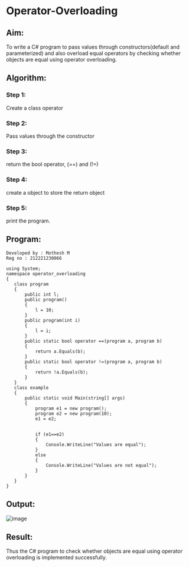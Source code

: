 # Operator-Overloading

## Aim:
 To write a C# program to pass values through constructors(default and parameterized) and also overload equal operators by checking whether objects are equal using operator overloading. 
 
 ## Algorithm:
 ### Step 1:
Create a class operator

### Step 2:
Pass values through the constructor

### Step 3:
return the bool operator, (==) and (!=)

### Step 4:
create a object to store the return object

### Step 5:
print the program.
 

 ## Program:
 ```
Developed by : Mothesh M
Reg no : 212221230066
```
 ```
using System;
namespace operator_overloading
{
    class program
    {
        public int l;
        public program()
        {
            l = 10;
        }
        public program(int i)
        {
            l = i;
        }
        public static bool operator ==(program a, program b)
        {
            return a.Equals(b);
        }
        public static bool operator !=(program a, program b)
        {
            return !a.Equals(b);
        }
    }
    class example
    {
        public static void Main(string[] args)
        {
            program e1 = new program();
            program e2 = new program(10);
            e1 = e2;


            if (e1==e2)
            {
                Console.WriteLine("Values are equal");
            }
            else
            {
                Console.WriteLine("Values are not equal");
            }
        }
    }
}
```
 
 ## Output:
![image](https://github.com/Mothesh-M127/Operator-Overloading/assets/94170892/a8c5f7a0-770f-4814-a1d2-00c690b50606)


 
 ## Result:
Thus the C# program to check whether objects are equal using operator overloading is implemented successfully.
